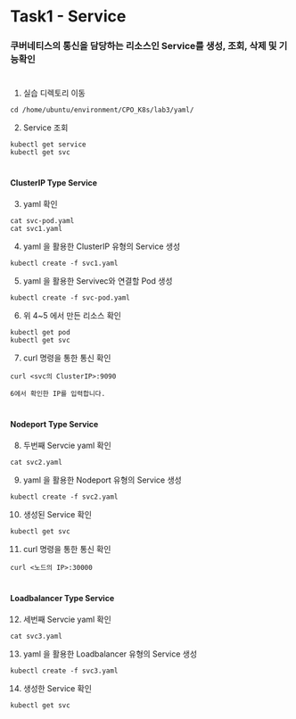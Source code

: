 # Task1 - Service  

### 쿠버네티스의 통신을 담당하는 리소스인 Service를 생성, 조회, 삭제 및 기능확인
#  
1. 실습 디렉토리 이동
```
cd /home/ubuntu/environment/CPO_K8s/lab3/yaml/
```

2. Service 조회
```
kubectl get service
kubectl get svc
```  
#
#### ClusterIP Type Service


3. yaml 확인

```
cat svc-pod.yaml
cat svc1.yaml
```  

4. yaml 을 활용한 ClusterIP 유형의 Service 생성
```
kubectl create -f svc1.yaml
```

5. yaml 을 활용한 Servivec와 연결할 Pod 생성
```
kubectl create -f svc-pod.yaml
```

6. 위 4~5 에서 만든 리소스 확인
```
kubectl get pod
kubectl get svc
```

7. curl 명령을 통한 통신 확인
```
curl <svc의 ClusterIP>:9090
```  
`6에서 확인한 IP를 입력합니다.`

#
#### Nodeport Type Service


8. 두번째 Servcie yaml 확인
```
cat svc2.yaml
```


9. yaml 을 활용한 Nodeport 유형의 Service 생성
```
kubectl create -f svc2.yaml
```

10. 생성된 Service 확인
```
kubectl get svc
```

11. curl 명령을 통한 통신 확인
```
curl <노드의 IP>:30000
```


#
#### Loadbalancer Type Service

12. 세번째 Servcie yaml 확인
```
cat svc3.yaml
```
13. yaml 을 활용한 Loadbalancer 유형의 Service 생성
```
kubectl create -f svc3.yaml
```

14. 생성한 Service 확인
```
kubectl get svc
```
